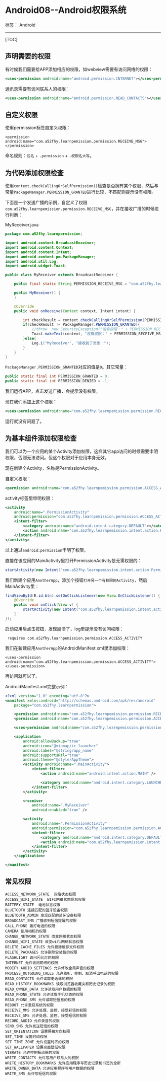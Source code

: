 # Android08--Android权限系统

标签： Android

---
[TOC]

## 声明需要的权限

有时候我们需要给APP添加相应的权限，如webview需要有访问网络的权限：
``` xml
<uses-permission android:name="android.permission.INTERNET"></uses-permission>
```

通讯录需要有访问联系人的权限：
``` xml
<uses-permission android:name="android.permission.READ_CONTACTS"></uses-permission>
```

## 自定义权限
使用permission标签自定义权限：
```
<permission android:name="com.a52fhy.learnpemission.permission.RECEIVE_MSG"></permission>
```
命名规则：`包名` + `.permission` + `.权限名大写`。

## 为代码添加权限检查

使用`context.checkCallingOrSelfPermission()`检查是否拥有某个权限，然后与常量`PackageManager.PERMISSION_GRANTED`进行比较，不匹配则提示没有权限。  

下面是一个发送广播的示例，自定义了权限`com.a52fhy.learnpemission.permission.RECEIVE_MSG`，并在接收广播的时候进行判断：  

MyReceiver.java
``` java 
package com.a52fhy.learnpermission;

import android.content.BroadcastReceiver;
import android.content.Context;
import android.content.Intent;
import android.content.pm.PackageManager;
import android.util.Log;
import android.widget.Toast;

public class MyReceiver extends BroadcastReceiver {

    public final static String PERMISSION_RECEIVE_MSG = "com.a52fhy.learnpemission.permission.RECEIVE_MSG";

    public MyReceiver() {
    }

    @Override
    public void onReceive(Context context, Intent intent) {

        int checkResult = context.checkCallingOrSelfPermission(PERMISSION_RECEIVE_MSG);
        if(checkResult != PackageManager.PERMISSION_GRANTED){
            //throw  new SecurityException("没有权限：" + PERMISSION_RECEIVE_MSG);
            Toast.makeText(context, "没有权限：" + PERMISSION_RECEIVE_MSG, Toast.LENGTH_LONG).show();
        }else{
            Log.i("MyReceiver", "接收到了消息！");
        }
    }
}
```

`PackageManager.PERMISSION_GRANTED`对应的值是`0`。其它常量：
``` java 
public static final int PERMISSION_GRANTED = 0;
public static final int PERMISSION_DENIED = -1;
```

我们运行APP，点击发送广播，会提示没有权限。  

现在我们添加上这个权限：
``` xml
<uses-permission android:name="com.a52fhy.learnpemission.permission.RECEIVE_MSG"></uses-permission>
```
运行就没有问题了。

## 为基本组件添加权限检查
我们可以为一个应用的某个Activity添加权限，这样其它app访问的时候需要申明权限，否则无法访问。但这个权限对于应用本身无效。 

现在新建个Activity，名称是PermissionActivity。  

自定义权限：
``` xml
<permission android:name="com.a52fhy.learnpemission.permission.ACCESS_ACTIVITY" />
```

activity标签里申明权限：
``` xml
<activity
    android:name=".PermissionActivity"
    android:permission="com.a52fhy.learnpemission.permission.ACCESS_ACTIVITY">
    <intent-filter>
        <category android:name="android.intent.category.DEFAULT"></category>
        <action android:name="com.a52fhy.learnpemission.intent.action.PermissionActivity"></action>
    </intent-filter>
</activity>
```
以上通过`android:permission`申明了权限。

直接在该应用的MainActivity里打开PermissionActivity是无需权限的：
``` java
startActivity(new Intent("com.a52fhy.learnpemission.intent.action.PermissionActivity"));
```

我们新建个应用`AnotherApp`，添加个按钮`打开另一个有权限的Activity`，然后MainActivity里：
``` java
findViewById(R.id.btn).setOnClickListener(new View.OnClickListener() {
    @Override
    public void onClick(View v) {
        startActivity(new Intent("com.a52fhy.learnpemission.intent.action.PermissionActivity"));
    }
});
```

启动应用后点击按钮，发现崩溃了，log里提示没有访问权限：
```
 requires com.a52fhy.learnpemission.permission.ACCESS_ACTIVITY
```

我们在新建应用`AnotherApp`的AndroidManifest.xml里添加权限：
```
<uses-permission android:name="com.a52fhy.learnpemission.permission.ACCESS_ACTIVITY"></uses-permission>
```

再访问就可以了。

AndroidManifest.xml完整示例：
``` xml
<?xml version="1.0" encoding="utf-8"?>
<manifest xmlns:android="http://schemas.android.com/apk/res/android"
    package="com.a52fhy.learnpermission">

    <permission android:name="com.a52fhy.learnpemission.permission.RECEIVE_MSG" />
    <permission android:name="com.a52fhy.learnpemission.permission.ACCESS_ACTIVITY" />

    <uses-permission android:name="com.a52fhy.learnpemission.permission.RECEIVE_MSG" />

    <application
        android:allowBackup="true"
        android:icon="@mipmap/ic_launcher"
        android:label="@string/app_name"
        android:supportsRtl="true"
        android:theme="@style/AppTheme">
        <activity android:name=".MainActivity">
            <intent-filter>
                <action android:name="android.intent.action.MAIN" />

                <category android:name="android.intent.category.LAUNCHER" />
            </intent-filter>
        </activity>

        <receiver
            android:name=".MyReceiver"
            android:enabled="true" />

        <activity
            android:name=".PermissionActivity"
            android:permission="com.a52fhy.learnpemission.permission.ACCESS_ACTIVITY">
            <intent-filter>
                <category android:name="android.intent.category.DEFAULT"></category>
                <action android:name="com.a52fhy.learnpemission.intent.action.PermissionActivity"></action>
            </intent-filter>
        </activity>
    </application>

</manifest>
```



## 常见权限

```
ACCESS_NETWORK_STATE  网络状态权限    
ACCESS_WIFI_STATE  WIFI网络状态信息权限    
BATTERY_STATE  电池状态权限    
BLUETOOTH 连接匹配的蓝牙设备权限    
BLUETOOTH_ADMIN 发现匹配的蓝牙设备权限    
BROADCAST_SMS 广播收到短信提醒的权限    
CALL_PHONE 拨打电话的权限    
CAMERA 使用相机的权限    
CHANGE_NETWORK_STATE 改变网络状态权限    
CHANGE_WIFI_STATE 改变wifi网络状态权限    
DELETE_CACHE_FILES 允许删除缓存文件权限    
DELETE_PACKAGES 允许删除安装包的权限    
FLASHLIGHT 访问闪光灯的权限    
INTERNET 允许访问网络的权限    
MODIFY_AUDIO_SETTINGS 允许修改全局声音的权限    
PROCESS_OUTGOING_CALLS 允许监听、控制、取消呼出电话的权限    
READ_CONTACTS 允许读取电话薄的权限    
READ_HISTORY_BOOKMARKS 读取浏览器收藏夹和历史记录的权限    
READ_OWNER_DATA 允许读取用户数据的权限    
READ_PHONE_STATE 允许读取手机状态的权限   
READ_PHONE_SMS 允许读取短信息的权限    
REBOOT 允许重启系统的权限    
RECEIVE_MMS 允许处理、监控、接受彩信的权限    
RECEIVE_SMS 允许处理、监控、接受短信的权限    
RECORD_AUDIO 允许录音的权限    
SEND_SMS 允许发送短信的权限    
SET_ORIENTATION 设置屏幕方向权限    
SET_TIME 设置时间权限    
SET_TIME_ZONE 允许设置时区的权限    
SET_WALLPAPER 设置桌面壁纸权限    
VIBRATE 允许控制振动器的权限    
WRITE_CONTACTS 允许写用户联系人的权限    
WRITE_HISTORY_BOOKMARKS 允许应用程序写历史记录和书签的全新    
WRITE_OWNER_DATA 允许应用程序写用户数据的权限    
WRITE_SMS 允许写短信的权限    
```


